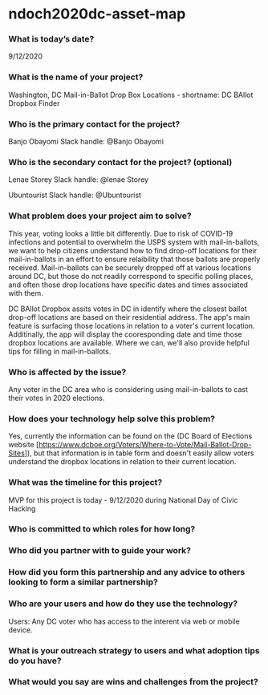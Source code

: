 # ndoch2020dc-asset-map

### What is today’s date?
9/12/2020

### What is the name of your project?
Washington, DC Mail-in-Ballot Drop Box Locations - shortname: DC BAllot Dropbox Finder

### Who is the primary contact for the project?
Banjo Obayomi
Slack handle: @Banjo Obayomi

### Who is the secondary contact for the project? (optional)
Lenae Storey
Slack handle: @lenae Storey

Ubuntourist
Slack handle: @Ubuntourist

### What problem does your project aim to solve?
This year, voting looks a little bit differently. Due to risk of COVID-19 infections and potential to overwhelm the USPS system with mail-in-ballots, we want to help citizens understand how to find drop-off locations for their mail-in-ballots in an effort to ensure relaibility that those ballots are properly received. Mail-in-ballots can be securely dropped off at various locations around DC, but those do not readily correspond to specific polling places, and often those drop locations have specific dates and times associated with them. 

DC BAllot Dropbox assits votes in DC in identify where the closest ballot drop-off locations are based on their residential address. The app's main feature is surfacing those locations in relation to a voter's current location. Additinally, the app will display the cooresponding date and time those dropbox locations are available. Where we can, we'll also provide helpful tips for filling in mail-in-ballots. 

### Who is affected by the issue?
Any voter in the DC area who is considering using mail-in-ballots to cast their votes in 2020 elections. 


### How does your technology help solve this problem?
Yes, currently the information can be found on the (DC Board of Elections website [https://www.dcboe.org/Voters/Where-to-Vote/Mail-Ballot-Drop-Sites]), but that information is in table form and doesn't easily allow voters understand the dropbox locations in relation to their current location.  

### What was the timeline for this project?
MVP for this project is today - 9/12/2020 during National Day of Civic Hacking

### Who is committed to which roles for how long?


### Who did you partner with to guide your work?


### How did you form this partnership and any advice to others looking to form a similar partnership?


### Who are your users and how do they use the technology?
Users: Any DC voter who has access to the interent via web or mobile device. 

### What is your outreach strategy to users and what adoption tips do you have?

### What would you say are wins and challenges from the project?


